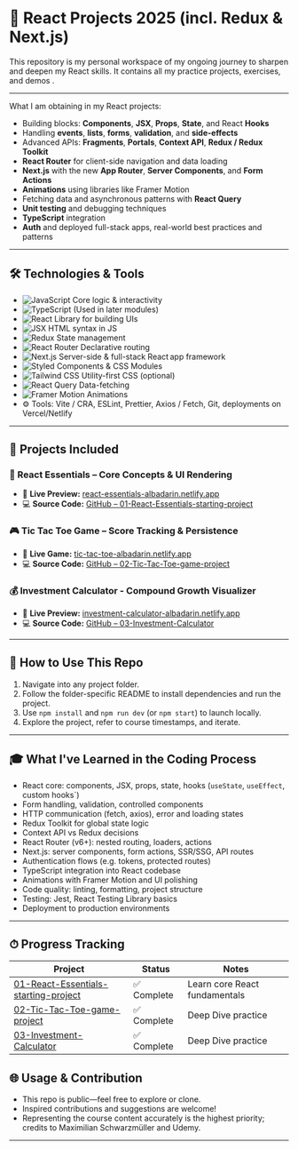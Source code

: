 # 🚀 React Projects 2025 (incl. Redux & Next.js)

This repository is my personal workspace of my ongoing journey to sharpen and deepen my React skills. It contains all my practice projects, exercises, and demos
.

---

What I am obtaining in my React projects:

- Building blocks: **Components**, **JSX**, **Props**, **State**, and React **Hooks**
- Handling **events**, **lists**, **forms**, **validation**, and **side-effects**
- Advanced APIs: **Fragments**, **Portals**, **Context API**, **Redux / Redux Toolkit**
- **React Router** for client-side navigation and data loading
- **Next.js** with the new **App Router**, **Server Components**, and **Form Actions**
- **Animations** using libraries like Framer Motion
- Fetching data and asynchronous patterns with **React Query**
- **Unit testing** and debugging techniques
- **TypeScript** integration
- **Auth** and deployed full-stack apps, real-world best practices and patterns

---

## 🛠 Technologies & Tools

- ![JavaScript](https://img.shields.io/badge/JavaScript-ES6-yellow?logo=javascript) Core logic & interactivity
- ![TypeScript](https://img.shields.io/badge/TypeScript-optional-blue?logo=typescript) (Used in later modules)
- ![React](https://img.shields.io/badge/React-19-blue?logo=react) Library for building UIs
- ![JSX](https://img.shields.io/badge/JSX-HTML‐in‐JS-purple) HTML syntax in JS
- ![Redux](https://img.shields.io/badge/Redux-Toolkit-purple?logo=redux) State management
- ![React Router](https://img.shields.io/badge/React_Router-router-red?logo=reactrouter) Declarative routing
- ![Next.js](https://img.shields.io/badge/Next.js-14-black?logo=next.js) Server-side & full-stack React app framework
- ![Styled Components](https://img.shields.io/badge/Styled--Components‑CSS‑in‑JS-blueviolet?logo=styled-components) & CSS Modules
- ![Tailwind CSS](https://img.shields.io/badge/Tailwind-Typography‑first-teal?logo=tailwindcss) Utility-first CSS (optional)
- ![React Query](https://img.shields.io/badge/React_Query-TanStack-orange?logo=tanstack) Data-fetching
- ![Framer Motion](https://img.shields.io/badge/Framer_Motion-Animation-purple?logo=framer) Animations
- ⚙️ Tools: Vite / CRA, ESLint, Prettier, Axios / Fetch, Git, deployments on Vercel/Netlify

---

<!-- TODO: add MORE projects + deployed links!! -->
## 🚀 Projects Included

### 🧩 React Essentials – Core Concepts & UI Rendering
- 🔗 **Live Preview:** [react-essentials-albadarin.netlify.app](https://react-essentials-albadarin.netlify.app/)
- 💻 **Source Code:** [GitHub – 01-React-Essentials-starting-project](https://github.com/al-badarin/React-Projects/tree/main/01-React-Essentials-starting-project)

### 🎮 Tic Tac Toe Game – Score Tracking & Persistence
- 🔗 **Live Game:** [tic-tac-toe-albadarin.netlify.app](https://tic-tac-toe-albadarin.netlify.app/)
- 💻 **Source Code:** [GitHub – 02-Tic-Tac-Toe-game-project](https://github.com/al-badarin/React-Projects/tree/main/02-Tic-Tac-Toe-game-project)

### 💰 Investment Calculator - Compound Growth Visualizer
- 🔗 **Live Preview:** [investment-calculator-albadarin.netlify.app](https://investment-calculator-albadarin.netlify.app/)
- 💻 **Source Code:** [GitHub – 03-Investment-Calculator](https://github.com/al-badarin/React-Projects/tree/main/03-Investment-Calculator)

---

## 📌 How to Use This Repo

1. Navigate into any project folder.
2. Follow the folder-specific README to install dependencies and run the project.
3. Use `npm install` and `npm run dev` (or `npm start`) to launch locally.
4. Explore the project, refer to course timestamps, and iterate.

---

## 🎓 What I've Learned in the Coding Process

- React core: components, JSX, props, state, hooks (`useState`, `useEffect`, custom hooks`)
- Form handling, validation, controlled components
- HTTP communication (fetch, axios), error and loading states
- Redux Toolkit for global state logic
- Context API vs Redux decisions
- React Router (v6+): nested routing, loaders, actions
- Next.js: server components, form actions, SSR/SSG, API routes
- Authentication flows (e.g. tokens, protected routes)
- TypeScript integration into React codebase
- Animations with Framer Motion and UI polishing
- Code quality: linting, formatting, project structure
- Testing: Jest, React Testing Library basics
- Deployment to production environments

---

## ⏱ Progress Tracking

| Project                              | Status       | Notes                         |
| ------------------------------------ | ------------ | ----------------------------- |
| [01-React-Essentials-starting-project](https://github.com/al-badarin/React-Projects/tree/main/01-React-Essentials-starting-project) | ✅ Complete  | Learn core React fundamentals |
| [02-Tic-Tac-Toe-game-project](https://github.com/al-badarin/React-Projects/tree/main/02-Tic-Tac-Toe-game-project)                  | ✅ Complete  | Deep Dive practice            |
| [03-Investment-Calculator](https://github.com/al-badarin/React-Projects/tree/main/03-Investment-Calculator) | ✅ Complete | Deep Dive practice            |


<!--| 04-http-forms                        | ⏳ Pending    | Forms, HTTP requests, validation |
-->

## 🌐 Usage & Contribution

- This repo is public—feel free to explore or clone.
- Inspired contributions and suggestions are welcome!
- Representing the course content accurately is the highest priority; credits to Maximilian Schwarzmüller and Udemy.

---
